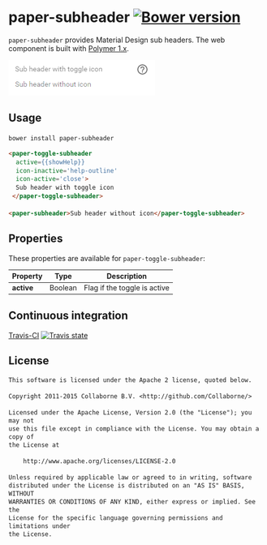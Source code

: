 paper-subheader [![Bower version](https://badge.fury.io/bo/paper-subheader.svg)](http://badge.fury.io/bo/paper-subheader)
=========

`paper-subheader` provides Material Design sub headers. The web component is built with [Polymer 1.x](https://www.polymer-project.org).

![Screenshot](/doc/screenshot.png "Screenshot")


## Usage

`bower install paper-subheader`

```html
<paper-toggle-subheader
  active={{showHelp}}
  icon-inactive='help-outline'
  icon-active='close'>
  Sub header with toggle icon
 </paper-toggle-subheader>

<paper-subheader>Sub header without icon</paper-toggle-subheader>
```


## Properties

These properties are available for `paper-toggle-subheader`:

Property   | Type    | Description
---------- | ------- | ----------------------------
**active** | Boolean | Flag if the toggle is active


## Continuous integration

[Travis-CI](https://travis-ci.org/Collaborne/paper-subheader) [![Travis state](https://travis-ci.org/Collaborne/paper-subheader.svg?branch=master)](https://travis-ci.org/Collaborne/paper-subheader)


## License

    This software is licensed under the Apache 2 license, quoted below.

    Copyright 2011-2015 Collaborne B.V. <http://github.com/Collaborne/>

    Licensed under the Apache License, Version 2.0 (the "License"); you may not
    use this file except in compliance with the License. You may obtain a copy of
    the License at

        http://www.apache.org/licenses/LICENSE-2.0

    Unless required by applicable law or agreed to in writing, software
    distributed under the License is distributed on an "AS IS" BASIS, WITHOUT
    WARRANTIES OR CONDITIONS OF ANY KIND, either express or implied. See the
    License for the specific language governing permissions and limitations under
    the License.
    